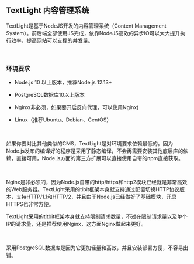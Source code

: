 ## TextLight 内容管理系统

TextLight是基于NodeJS开发的内容管理系统（Content Management System）。前后端全部使用JS完成，依靠NodeJS高效的异步IO可以大大提升执行效率，提高网站可以支撑的并发量。

<br>

### 环境要求

* Node.js 10 以上版本，推荐Node.js 12.13+

* PostgreSQL数据库10以上版本

* Nginx(非必须，如果要开启反向代理，可以使用Nginx)

* Linux（推荐Ubuntu、Debian、CentOS）

<br>

如果你要对比其他类似的CMS，TextLight是对环境要求依赖最低的。因为Node.js发布的编译好的程序是采用了静态编译，不会再需要安装其他底层库的依赖，直接可用，Node.js方面的第三方扩展可以直接使用自带的npm直接获取。

<br>

Nginx是非必须的，因为Node.js自带的http/https和http2模块已经就是非常高效的Web服务器。TextLight采用的tibit框架本身就支持通过配置切换HTTP协议版本，支持HTTP/1.1和HTTP/2，并且由于Node.js已经做好了基础模块，开启HTTPS也非常方便。


TextLight采用的titbit框架本身就支持限制请求数量，不过在限制请求量以及单个IP的请求量，还是推荐使用Nginx，这方面Nginx做起来更好。

<br>

采用PostgreSQL数据库是因为它更加轻量和高效，并且安装部署方便，不容易出错。

<br>
